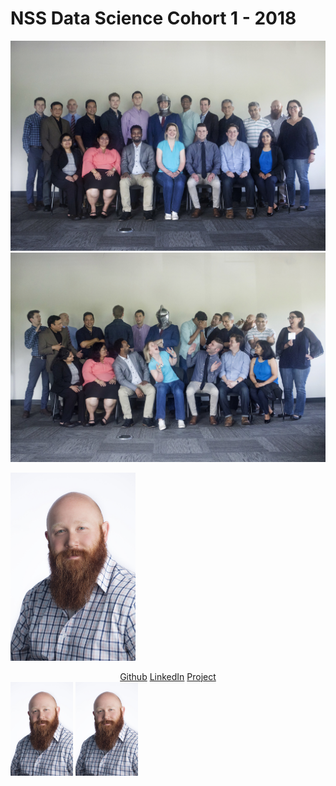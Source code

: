 # NSS Data Science Cohort 1 - 2018


![before](assets/img/class1.jpg?raw=true)
![after](assets/img/class2.jpg?raw=true)
<p float="left">
  <img src="assets/img/brandon1.jpg" width="200" />
  	<div align=center float="right">
	  <a href="https://github.com/DataScienceBS" target="_blank" class="fa fa-github">Github</a>
	  <a href="https://www.linkedin.com/in/bsanders21/" target="_blank" class="fa fa-linkedin-square">LinkedIn</a>
	  <a href="https://datasciencebs.shinyapps.io/Walmart_Book_Topic_Modeling/" target="_blank" class="fa fa-linkedin-square">Project</a>
	</div>	  
  <img src="assets/img/brandon1.jpg" width="100" /> 
  <img src="assets/img/brandon1.jpg" width="100" />
</p>

